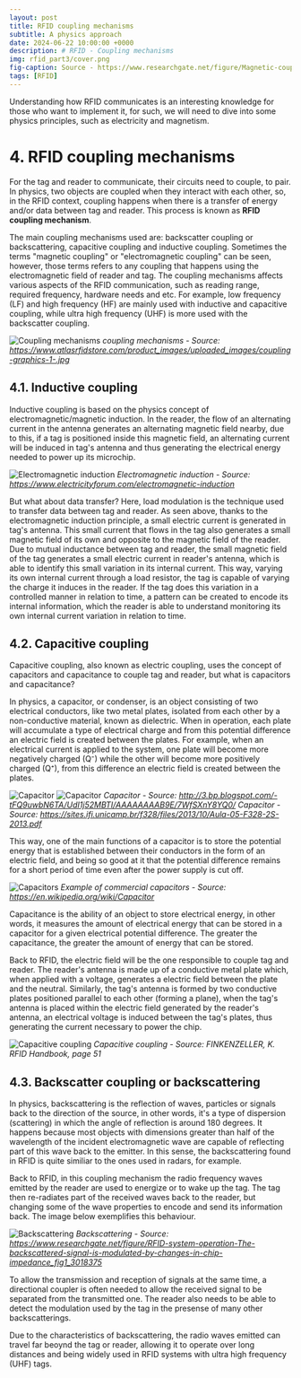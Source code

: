 ```yaml
---
layout: post
title: RFID coupling mechanisms
subtitle: A physics approach 
date: 2024-06-22 10:00:00 +0000
description: # RFID - Coupling mechanisms
img: rfid_part3/cover.png
fig-caption: Source - https://www.researchgate.net/figure/Magnetic-coupling-between-an-RFID-reader-and-transponder_fig1_351466626   # Add figcaption (optional)
tags: [RFID]
---
```


Understanding how RFID communicates is an interesting knowledge for those who want to implement it, for such, we will need to dive into some physics principles, such as electricity and magnetism.

# 4. RFID coupling mechanisms

For the tag and reader to communicate, their circuits need to couple, to pair. In physics, two objects are coupled when they interact with each other, so, in the RFID context, coupling happens when there is a transfer of energy and/or data between tag and reader. This process is known as **RFID coupling mechanism**.

The main coupling mechanisms used are: backscatter coupling or backscattering, capacitive coupling and inductive coupling. Sometimes the terms "magnetic coupling" or "electromagnetic coupling" can be seen, however, those terms refers to any coupling that happens using the electromagnetic field of reader and tag. The coupling mechanisms affects various aspects of the RFID communication, such as reading range, required frequency, hardware needs and etc. For example, low frequency (LF) and high frequency (HF) are mainly used with inductive and capacitive coupling, while ultra high frequency (UHF) is more used with the backscatter coupling.

![Coupling mechanisms]({{site.baseurl}}/assets/img/rfid_part3/coupling_mechanisms.jpg)
*coupling mechanisms - Source: https://www.atlasrfidstore.com/product_images/uploaded_images/coupling-graphics-1-.jpg*

## 4.1. Inductive coupling

Inductive coupling is based on the physics concept of electromagnetic/magnetic induction. In the reader, the flow of an alternating current in the antenna generates an alternating magnetic field nearby, due to this, if a tag is positioned inside this magnetic field, an alternating current will be induced in tag's antenna and thus generating the electrical energy needed to power up its microchip.

![Electromagnetic induction]({{site.baseurl}}/assets/img/rfid_part3/electromagnetic_induction.png)
*Electromagnetic induction - Source: https://www.electricityforum.com/electromagnetic-induction*

But what about data transfer? Here, load modulation is the technique used to transfer data between tag and reader. As seen above, thanks to the electromagnetic induction principle, a small electric current is generated in tag's antenna. This small current that flows in the tag also generates a small magnetic field of its own and opposite to the magnetic field of the reader. Due to mutual inductance between tag and reader, the small magnetic field of the tag generates a small electric current in reader's antenna, which is able to identify this small variation in its internal current. This way, varying its own internal current through a load resistor, the tag is capable of varying the charge it induces in the reader. If the tag does this variation in a controlled manner in relation to time, a pattern can be created to encode its internal information, which the reader is able to understand monitoring its own internal current variation in relation to time.

## 4.2. Capacitive coupling

Capacitive coupling, also known as electric coupling, uses the concept of capacitors and capacitance to couple tag and reader, but what is capacitors and capacitance?

In physics, a capacitor, or condenser, is an object consisting of two electrical conductors, like two metal plates, isolated from each other by a non-conductive material, known as dielectric. When in operation, each plate will accumulate a type of electrical charge and from this potential difference an electric field is created between the plates. For example, when an electrical current is applied to the system, one plate will become more negatively charged (Q⁻) while the other will become more positively charged (Q⁺), from this difference an electric field is created between the plates.

![Capacitor]({{site.baseurl}}/assets/img/rfid_part3/capacitor1.png)  ![Capacitor]({{site.baseurl}}/assets/img/rfid_part3/capacitor2.png)
*Capacitor - Source: http://3.bp.blogspot.com/-tFQ9uwbN6TA/UdI1j52MBTI/AAAAAAAAB9E/7WfSXnY8YQ0/* *Capacitor - Source: https://sites.ifi.unicamp.br/f328/files/2013/10/Aula-05-F328-2S-2013.pdf*

<!--
      Capacitor       |      Capacitor
:--------------------:|:---------------------:
![Capacitor]({{site.baseurl}}/assets/img/rfid_part3/capacitor1.png)  |  ![Capacitor]({{site.baseurl}}/assets/img/rfid_part3/capacitor2.png)
*Capacitor - Source: http://3.bp.blogspot.com/-tFQ9uwbN6TA/UdI1j52MBTI/AAAAAAAAB9E/7WfSXnY8YQ0/*  |  *Capacitor - Source: https://sites.ifi.unicamp.br/f328/files/2013/10/Aula-05-F328-2S-2013.pdf*
-->

This way, one of the main functions of a capacitor is to store the potential energy that is established between their conductors in the form of an electric field, and being so good at it that the potential difference remains for a short period of time even after the power supply is cut off.

![Capacitors]({{site.baseurl}}/assets/img/rfid_part3/capacitors.jpg)
*Example of commercial capacitors - Source: https://en.wikipedia.org/wiki/Capacitor*

Capacitance is the ability of an object to store electrical energy, in other words, it measures the amount of electrical energy that can be stored in a capacitor for a given electrical potential difference. The greater the capacitance, the greater the amount of energy that can be stored.

Back to RFID, the electric field will be the one responsible to couple tag and reader. The reader's antenna is made up of a conductive metal plate which, when applied with a voltage, generates a electric field between the plate and the neutral. Similarly, the tag's antenna is formed by two conductive plates positioned parallel to each other (forming a plane), when the tag's antenna is placed within the electric field generated by the reader's antenna, an electrical voltage is induced between the tag's plates, thus generating the current necessary to power the chip.

![Capacitive coupling]({{site.baseurl}}/assets/img/rfid_part3/capacitive_coupling.png)
*Capacitive coupling - Source: FINKENZELLER, K. RFID Handbook, page 51*

## 4.3. Backscatter coupling or backscattering

In physics, backscattering is the reflection of waves, particles or signals back to the direction of the source, in other words, it's a type of dispersion (scattering) in which the angle of reflection is around 180 degrees. <!-- It's considered a diffuse reflection due to its dispersion. -->It happens because most objects with dimensions greater than half of the wavelength of the incident electromagnetic wave are capable of reflecting part of this wave back to the emitter. In this sense, the backscattering found in RFID is quite similiar to the ones used in radars, for example.

Back to RFID, in this coupling mechanism the radio frequency waves emitted by the reader are used to energize or to wake up the tag. The tag then re-radiates part of the received waves back to the reader, but changing some of the wave properties to encode and send its information back. The image below exemplifies this behaviour.

![Backscattering]({{site.baseurl}}/assets/img/rfid_part3/backscattering_example.png)
*Backscattering - Source: https://www.researchgate.net/figure/RFID-system-operation-The-backscattered-signal-is-modulated-by-changes-in-chip-impedance_fig1_3018375*

To allow the transmission and reception of signals at the same time, a directional coupler is often needed to allow the received signal to be separated from the transmitted one. The reader also needs to be able to detect the modulation used by the tag in the presense of many other backscatterings.

Due to the characteristics of backscattering, the radio waves emitted can travel far beoynd the tag or reader, allowing it to operate over long distances and being widely used in RFID systems with ultra high frequency (UHF) tags.
